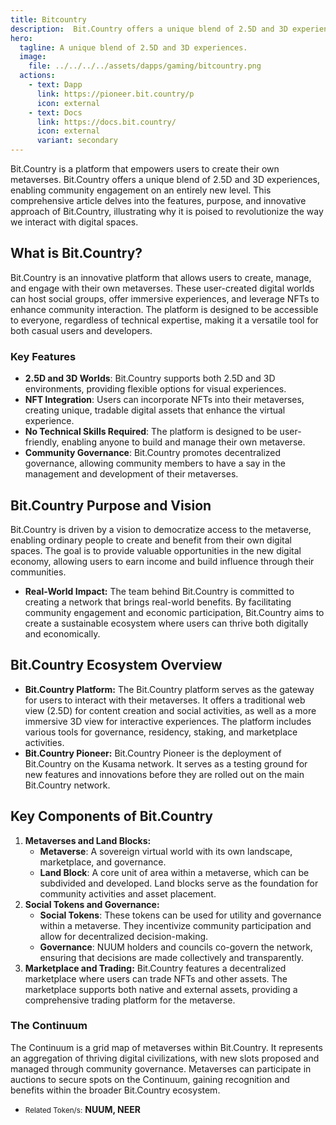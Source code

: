 ```yaml
---
title: Bitcountry
description:  Bit.Country offers a unique blend of 2.5D and 3D experiences, enabling community engagement on an entirely new level
hero:
  tagline: A unique blend of 2.5D and 3D experiences.
  image: 
    file: ../../../../assets/dapps/gaming/bitcountry.png
  actions:
    - text: Dapp
      link: https://pioneer.bit.country/p
      icon: external
    - text: Docs
      link: https://docs.bit.country/
      icon: external
      variant: secondary
---
```


Bit.Country is a platform that empowers users to create their own metaverses. Bit.Country offers a unique blend of 2.5D and 3D experiences, enabling community engagement on an entirely new level. This comprehensive article delves into the features, purpose, and innovative approach of Bit.Country, illustrating why it is poised to revolutionize the way we interact with digital spaces.

## What is Bit.Country?
Bit.Country is an innovative platform that allows users to create, manage, and engage with their own metaverses. These user-created digital worlds can host social groups, offer immersive experiences, and leverage NFTs to enhance community interaction. The platform is designed to be accessible to everyone, regardless of technical expertise, making it a versatile tool for both casual users and developers.

### Key Features
- **2.5D and 3D Worlds**: Bit.Country supports both 2.5D and 3D environments, providing flexible options for visual experiences.
- **NFT Integration**: Users can incorporate NFTs into their metaverses, creating unique, tradable digital assets that enhance the virtual experience.
- **No Technical Skills Required**: The platform is designed to be user-friendly, enabling anyone to build and manage their own metaverse.
- **Community Governance**: Bit.Country promotes decentralized governance, allowing community members to have a say in the management and development of their metaverses.

## Bit.Country Purpose and Vision
Bit.Country is driven by a vision to democratize access to the metaverse, enabling ordinary people to create and benefit from their own digital spaces. The goal is to provide valuable opportunities in the new digital economy, allowing users to earn income and build influence through their communities.
- **Real-World Impact:** The team behind Bit.Country is committed to creating a network that brings real-world benefits. By facilitating community engagement and economic participation, Bit.Country aims to create a sustainable ecosystem where users can thrive both digitally and economically.

## Bit.Country Ecosystem Overview
- **Bit.Country Platform:** The Bit.Country platform serves as the gateway for users to interact with their metaverses. It offers a traditional web view (2.5D) for content creation and social activities, as well as a more immersive 3D view for interactive experiences. The platform includes various tools for governance, residency, staking, and marketplace activities.
- **Bit.Country Pioneer:** Bit.Country Pioneer is the deployment of Bit.Country on the Kusama network. It serves as a testing ground for new features and innovations before they are rolled out on the main Bit.Country network.

## Key Components of Bit.Country
1. **Metaverses and Land Blocks:**
    - **Metaverse**: A sovereign virtual world with its own landscape, marketplace, and governance.
    - **Land Block**: A core unit of area within a metaverse, which can be subdivided and developed. Land blocks serve as the foundation for community activities and asset placement.
2. **Social Tokens and Governance:**
    - **Social Tokens**: These tokens can be used for utility and governance within a metaverse. They incentivize community participation and allow for decentralized decision-making.
    - **Governance**: NUUM holders and councils co-govern the network, ensuring that decisions are made collectively and transparently.
3. **Marketplace and Trading:** Bit.Country features a decentralized marketplace where users can trade NFTs and other assets. The marketplace supports both native and external assets, providing a comprehensive trading platform for the metaverse.

### The Continuum
The Continuum is a grid map of metaverses within Bit.Country. It represents an aggregation of thriving digital civilizations, with new slots proposed and managed through community governance. Metaverses can participate in auctions to secure spots on the Continuum, gaining recognition and benefits within the broader Bit.Country ecosystem.

- <small>Related Token/s:</small> **NUUM, NEER**